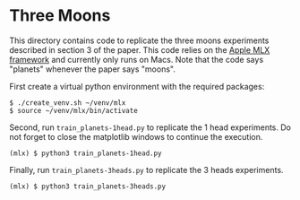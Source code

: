 # Three Moons

This directory contains code to replicate the three moons experiments described in section 3 of the paper.
This code relies on the [Apple MLX framework](https://github.com/ml-explore/mlx) and currently only runs on Macs.
Note that the code says "planets" whenever the paper says "moons".

First create a virtual python environment with the required packages:
```
$ ./create_venv.sh ~/venv/mlx
$ source ~/venv/mlx/bin/activate
```

Second, run `train_planets-1head.py` to replicate the 1 head experiments.
Do not forget to close the matplotlib windows to continue the execution.
```
(mlx) $ python3 train_planets-1head.py
```

Finally, run `train_planets-3heads.py` to replicate the 3 heads experiments.
```
(mlx) $ python3 train_planets-3heads.py
```

